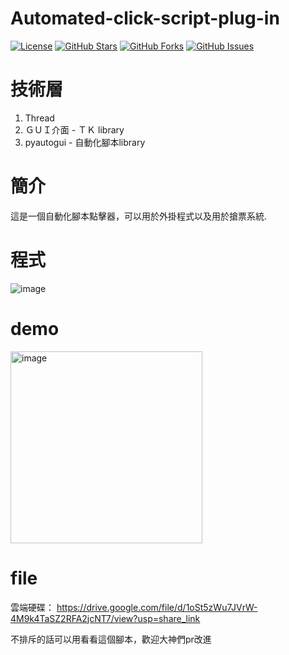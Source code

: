 # Automated-click-script-plug-in

[![License](https://img.shields.io/badge/License-MIT-blue.svg)](LICENSE)
[![GitHub Stars](https://img.shields.io/github/stars/chris911024/Automated-click-script-plug-in?style=flat&label=Stars)](https://github.com/chris911024/Automated-click-script-plug-in/stargazers)
[![GitHub Forks](https://img.shields.io/github/forks/chris911024/Automated-click-script-plug-in?style=flat&label=Forks)](https://github.com/chris911024/Automated-click-script-plug-in/network/members)
[![GitHub Issues](https://img.shields.io/github/issues/chris911024/Automated-click-script-plug-in?style=flat&label=Issues)](https://github.com/chris911024/Automated-click-script-plug-in/issues)
# 技術層
1. Thread
2. ＧＵＩ介面 - ＴＫ library
3. pyautogui - 自動化腳本library
# 簡介
這是一個自動化腳本點擊器，可以用於外掛程式以及用於搶票系統.
# 程式
![image](https://github.com/chris911024/Automated-click-script-plug-in/assets/67829896/0c44677a-5b55-4df2-81df-1e9b8dd3b9d2)

# demo
<img width="307" alt="image" src="https://github.com/chris911024/Automated-click-script-plug-in/assets/67829896/9c09d9ff-5875-409b-801b-a71663bee55e">

# file
雲端硬碟：
https://drive.google.com/file/d/1oSt5zWu7JVrW-4M9k4TaSZ2RFA2jcNT7/view?usp=share_link

不排斥的話可以用看看這個腳本，歡迎大神們pr改進


